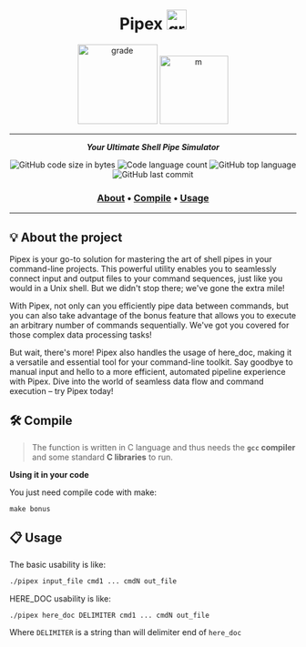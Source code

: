 <h1 align="center">
	Pipex 
	 <img src="https://i.giphy.com/media/6qFTJz4fDRkdy/200.webp" width="35" alt="grade" />
</h1>

<p align="center">
  <img src="https://i.imgur.com/U7aswVo.png" width="140" alt="grade" />
  <img src="https://i.imgur.com/Ua8WU1K.png" width="120" alt="m" />
</p>

---

<p align="center">
	<b><i>Your Ultimate Shell Pipe Simulator</i></b><br>
</p>

<p align="center">
	<img alt="GitHub code size in bytes" src="https://img.shields.io/github/languages/code-size/PauloDavi/pipex_42?color=lightblue" />
	<img alt="Code language count" src="https://img.shields.io/github/languages/count/PauloDavi/pipex_42?color=yellow" />
	<img alt="GitHub top language" src="https://img.shields.io/github/languages/top/PauloDavi/pipex_42?color=blue" />
	<img alt="GitHub last commit" src="https://img.shields.io/github/last-commit/PauloDavi/pipex_42?color=green" />
</p>

<h3 align="center">
	<a href="#-about-the-project">About</a>
	<span> • </span>
	<a href="#%EF%B8%8F-compile">Compile</a>
	<span> • </span>
	<a href="#-usage">Usage</a>
</h3>

---

## 💡 About the project
Pipex is your go-to solution for mastering the art of shell pipes in your command-line projects. This powerful utility enables you to seamlessly connect input and output files to your command sequences, just like you would in a Unix shell. But we didn't stop there; we've gone the extra mile!

With Pipex, not only can you efficiently pipe data between commands, but you can also take advantage of the bonus feature that allows you to execute an arbitrary number of commands sequentially. We've got you covered for those complex data processing tasks!

But wait, there's more! Pipex also handles the usage of here_doc, making it a versatile and essential tool for your command-line toolkit. Say goodbye to manual input and hello to a more efficient, automated pipeline experience with Pipex. Dive into the world of seamless data flow and command execution – try Pipex today!

## 🛠️ Compile

> The function is written in C language and thus needs the **`gcc` compiler** and some standard **C libraries** to run.

**Using it in your code**

You just need compile code with make:

```shell
make bonus
```

## 📋 Usage

The basic usability is like:

```bash
./pipex input_file cmd1 ... cmdN out_file
```

HERE_DOC usability is like:

```bash
./pipex here_doc DELIMITER cmd1 ... cmdN out_file
```

Where `DELIMITER` is a string than will delimiter end of `here_doc`
